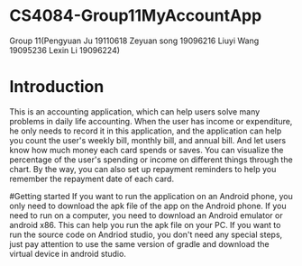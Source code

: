 # CS4084-Group11MyAccountApp
Group 11(Pengyuan Ju 19110618  Zeyuan song 19096216  Liuyi Wang 19095236 Lexin Li 19096224)

# Introduction
This is an accounting application, which can help users solve many problems in daily life accounting. When the user has income or 
expenditure, he only needs to record it in this application, and the application can help you count the user's weekly bill, monthly 
bill, and annual bill. And let users know how much money each card spends or saves. You can visualize the percentage of the user's 
spending or income on different things through the chart. By the way, you can also set up repayment reminders to help you remember the
repayment date of each card.

#Getting started
If you want to run the application on an Android phone, you only need to download the apk file of the app on the Android phone. If you
need to run on a computer, you need to download an Android emulator or android x86. This can help you run the apk file on your PC.
If you want to run the source code on Andriod studio, you don't need any special steps, just pay attention to use the same version of 
gradle and download the virtual device in android studio.
